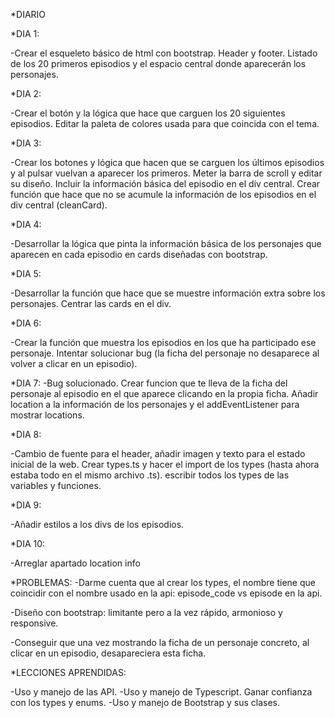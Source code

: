 *DIARIO

*DIA 1:

-Crear el esqueleto básico de html con bootstrap. Header y footer. Listado de los 20 primeros episodios y el espacio central donde aparecerán los personajes.

*DIA 2:

-Crear el botón y la lógica que hace que carguen los 20 siguientes episodios. Editar la paleta de colores usada para que coincida con el tema.

*DIA 3:

-Crear los botones y lógica que hacen que se carguen los últimos episodios y al pulsar vuelvan a aparecer los primeros. Meter la barra de scroll y editar su diseño. Incluir la información básica del episodio en el div central. Crear función que hace que no se acumule la información de los episodios en el div central (cleanCard).

*DIA 4:

-Desarrollar la lógica que pinta la información básica de los personajes que aparecen en cada episodio en cards diseñadas con bootstrap.

*DIA 5:

-Desarrollar la función que hace que se muestre información extra sobre los personajes. Centrar las cards en el div.

*DIA 6:

-Crear la función que muestra los episodios en los que ha participado ese personaje. Intentar solucionar bug (la ficha del personaje no desaparece al volver a clicar en un episodio).

*DIA 7:
-Bug solucionado. Crear funcion que te lleva de la ficha del personaje al episodio en el que aparece clicando en la propia ficha. Añadir location a la información de los personajes y el addEventListener para mostrar locations.

*DIA 8:

-Cambio de fuente para el header, añadir imagen y texto para el estado inicial de la web. Crear types.ts y hacer el import de los types (hasta ahora estaba todo en el mismo archivo .ts). escribir todos los types de las variables y funciones.

*DIA 9:

-Añadir estilos a los divs de los episodios.

*DIA 10:

-Arreglar apartado location info


*PROBLEMAS:
-Darme cuenta que al crear los types, el nombre tiene que coincidir con el nombre usado en la api: episode_code vs episode en la api.

-Diseño con bootstrap: limitante pero a la vez rápido, armonioso y responsive.

-Conseguir que una vez mostrando la ficha de un personaje concreto, al clicar en un episodio, desapareciera esta ficha.


*LECCIONES APRENDIDAS:

-Uso y manejo de las API.
-Uso y manejo de Typescript. Ganar confianza con los types y enums.
-Uso y manejo de Bootstrap y sus clases.